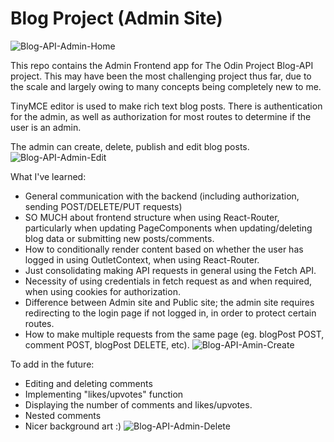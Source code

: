 # Blog Project (Admin Site)
![Blog-API-Admin-Home](https://github.com/jasonHYLam/TOP-Blog-API-Admin/assets/105083538/97f7d4e7-4741-468a-a3d1-6bb0e6bdc204)


This repo contains the Admin Frontend app for The Odin Project Blog-API project.
This may have been the most challenging project thus far, due to the scale and largely owing to many concepts being completely new to me. 

TinyMCE editor is used to make rich text blog posts. There is authentication for the admin, as well as authorization for most routes to determine if the user is an admin.

The admin can create, delete, publish and edit blog posts.
![Blog-API-Admin-Edit](https://github.com/jasonHYLam/TOP-Blog-API-Admin/assets/105083538/8cedf3bd-394d-4de7-ab11-60e7f6417e7b)

What I've learned:
- General communication with the backend (including authorization, sending POST/DELETE/PUT requests)
- SO MUCH about frontend structure when using React-Router, particularly when updating PageComponents when updating/deleting blog data or submitting new posts/comments.
- How to conditionally render content based on whether the user has logged in using OutletContext, when using React-Router.
- Just consolidating making API requests in general using the Fetch API.
- Necessity of using credentials in fetch request as and when required, when using cookies for authorization.
- Difference between Admin site and Public site; the admin site requires redirecting to the login page if not logged in, in order to protect certain routes.
- How to make multiple requests from the same page (eg. blogPost POST, comment POST, blogPost DELETE, etc).
![Blog-API-Amin-Create](https://github.com/jasonHYLam/TOP-Blog-API-Admin/assets/105083538/120c8959-970c-46d3-8667-84cb46e17574)

To add in the future:
- Editing and deleting comments
- Implementing "likes/upvotes" function
- Displaying the number of comments and likes/upvotes.
- Nested comments
-  Nicer background art :)
![Blog-API-Admin-Delete](https://github.com/jasonHYLam/TOP-Blog-API-Admin/assets/105083538/3160b84f-44b4-4a85-b89b-f77d2f424da3)
